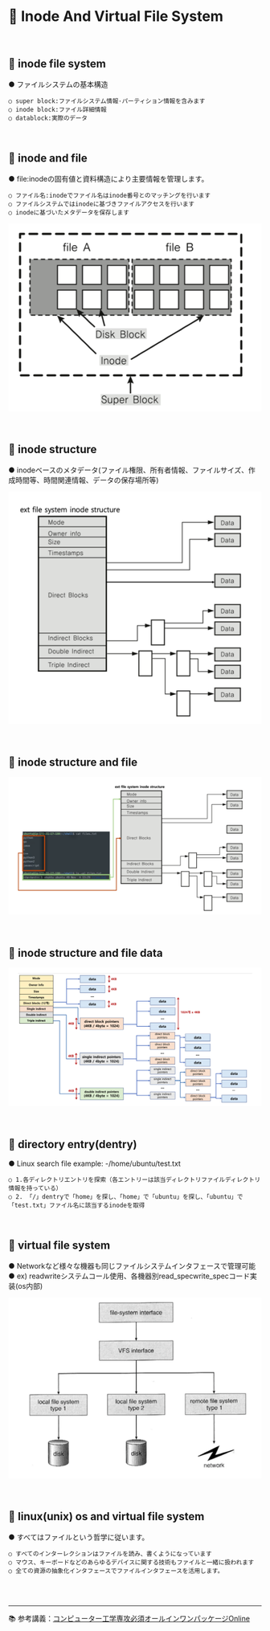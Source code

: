 # 🔑 Inode And Virtual File System

<br>

## 📌 inode file system

● ファイルシステムの基本構造
```
○ super block:ファイルシステム情報·パーティション情報を含みます
○ inode block:ファイル詳細情報
○ datablock:実際のデータ
```

<br>

## 📌 inode and file

● file:inodeの固有値と資料構造により主要情報を管理します。
```
○ ファイル名:inodeでファイル名はinode番号とのマッチングを行います
○ ファイルシステムではinodeに基づきファイルアクセスを行います
○ inodeに基づいたメタデータを保存します
```

![InodeAndFile](./image/inode_and_file.png)<br>

<br>

## 📌 inode structure

● inodeベースのメタデータ(ファイル権限、所有者情報、ファイルサイズ、作成時間等、時間関連情報、データの保存場所等)

![InodeStructure](./image/inode_structure.png)

<br>

## 📌 inode structure and file

![InodeStructureAndFile](./image/inode_structure_and_file.png)

<br>

## 📌 inode structure and file data

![InodeStructureAndFileData](./image/inode_structure_and_file_data.png)

<br>

## 📌 directory entry(dentry)

● Linux search file example: -/home/ubuntu/test.txt
```
○ 1.各ディレクトリエントリを探索（各エントリーは該当ディレクトリファイルディレクトリ情報を持っている）
○ 2. 「/」dentryで「home」を探し、「home」で「ubuntu」を探し、「ubuntu」で「test.txt」ファイル名に該当するinodeを取得
```

<br>

## 📌 virtual file system

● Networkなど様々な機器も同じファイルシステムインタフェースで管理可能<br>
● ex) readwriteシステムコール使用、各機器別read_specwrite_specコード実装(os内部)<br>

![VirtualFileSystem](./image/virtual_file_system.png)

<br>

## 📌 linux(unix) os and virtual file system

● すべてはファイルという哲学に従います。
```
○ すべてのインターレクションはファイルを読み、書くようになっています
○ マウス、キーボードなどのあらゆるデバイスに関する技術もファイルと一緒に扱われます
○ 全ての資源の抽象化インタフェースでファイルインタフェースを活用します。
```

<br>
<br>

---

📚 参考講義：[コンピューター工学専攻必須オールインワンパッケージOnline](https://fastcampus.co.kr/dev_online_cs)